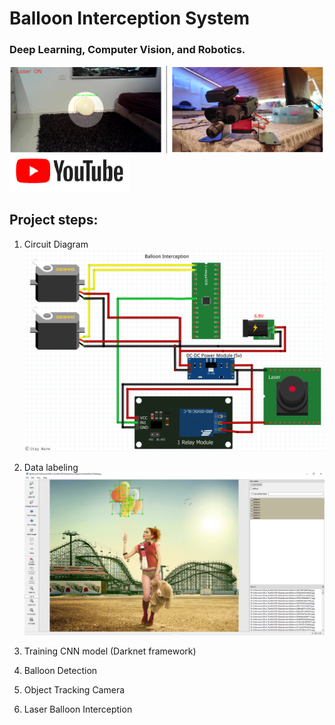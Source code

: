 # Balloon Interception System
### Deep Learning, Computer Vision, and Robotics.

![title](/github_images/Balloon_Interception.PNG)
[![title](/github_images/youtube.png "Balloon Interception - Deep Learning, Computer Vision, and Robotics")](https://www.youtube.com/watch?v=UwBT0xUOck4&ab_channel=ItayNave)

## Project steps:

1. Circuit Diagram
![alt text](/github_images/Schematic.png)

2. Data labeling
![alt text](/github_images/Label.PNG)

3. Training CNN model (Darknet framework)
4. Balloon Detection                 
5. Object Tracking Camera
6. Laser Balloon Interception
